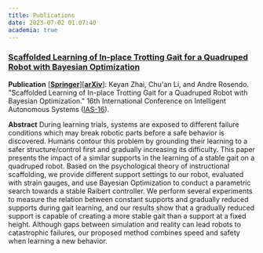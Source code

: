 ```yaml
---
title: Publications
date: 2023-07-02 01:07:40
academia: true
---
```


### [Scaffolded Learning of In-place Trotting Gait for a Quadruped Robot with Bayesian Optimization](/Publications/Slimdog/)

**Publication** [[**Springer**](https://link.springer.com/chapter/10.1007/978-3-030-95892-3_28)][[**arXiv**](https://arxiv.org/abs/2101.09961)]: 
Keyan Zhai, Chu'an Li, and Andre Rosendo. "Scaffolded Learning of In-place Trotting Gait for a Quadruped Robot with Bayesian Optimization." 16th International Conference on Intelligent Autonomous Systems ([IAS-16](https://www.ias-16.com/)).

**Abstract**
During learning trials, systems are exposed to different failure conditions which may break robotic parts before a safe behavior is discovered. Humans contour this problem by grounding their learning to a safer structure/control first and gradually increasing its difficulty. This paper presents the impact of a similar supports in the learning of a stable gait on a quadruped robot. Based on the psychological theory of instructional scaffolding, we provide different support settings to our robot, evaluated with strain gauges, and use Bayesian Optimization to conduct a parametric search towards a stable Raibert controller. We perform several experiments to measure the relation between constant supports and gradually reduced supports during gait learning, and our results show that a gradually reduced support is capable of creating a more stable gait than a support at a fixed height. Although gaps between simulation and reality can lead robots to catastrophic failures, our proposed method combines speed and safety when learning a new behavior.